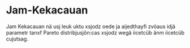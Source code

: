 # Jam-Kekacauan
Jam Kekacauan nä usj leuk uktu xsjodz oede ja aijedthayfi zvöaus idjä parametr tanxf Pareto distribjusjõn:cas xsjodz wegä iicetcüb änm iicetcüb cujutsag.
